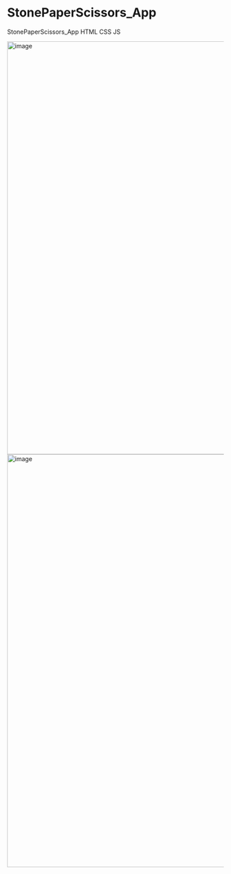 # StonePaperScissors_App
StonePaperScissors_App HTML CSS JS

<img width="960" alt="image" src="https://github.com/user-attachments/assets/6abd894b-648d-45d9-bd4f-a76e246c5fbd">

<img width="960" alt="image" src="https://github.com/user-attachments/assets/dd7fd7fc-22cd-4b00-a7f7-2530aa691e50">

